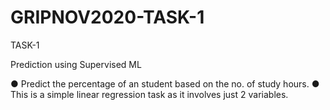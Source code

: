 # GRIPNOV2020-TASK-1
TASK-1

Prediction using Supervised ML

● Predict the percentage of an student based on the no. of study hours.
● This is a simple linear regression task as it involves just 2 variables.
